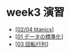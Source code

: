 # week3 演習
  - [[02/04 titanics](https://colab.research.google.com/drive/14MjMMWkW95oVLATE1JHXf9m3SH71Y8pd?usp=sharing)]
  - [[01 データの標準化](https://colab.research.google.com/drive/1HpqKTAI3r6b5VFw9gE6kx18fKOb1Yo5o?usp=sharing)]
  - [[03 回転行列](https://colab.research.google.com/drive/1ZVu5kU5_-oNxPN74uBQ-55GxoI_8m9m3?usp=sharing)]